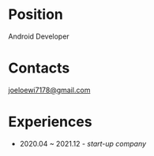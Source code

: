 # Position
Android Developer

# Contacts
joeloewi7178@gmail.com

# Experiences
- 2020.04 ~ 2021.12 - *start-up company*
